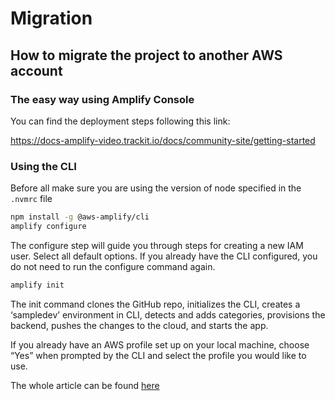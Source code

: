 # Migration

## How to migrate the project to another AWS account

### The easy way using Amplify Console
You can find the deployment steps following this link:

https://docs-amplify-video.trackit.io/docs/community-site/getting-started

### Using the CLI
Before all make sure you are using the version of node specified in the `.nvmrc` file

```sh
npm install -g @aws-amplify/cli
amplify configure
```

The configure step will guide you through steps for creating a new IAM user. Select all default options.
If you already have the CLI configured, you do not need to run the configure command again.

```sh
amplify init
```

The init command clones the GitHub repo, initializes the CLI, creates a ‘sampledev’ environment in CLI, detects and adds categories, provisions the backend, pushes the changes to the cloud, and starts the app.

If you already have an AWS profile set up on your local machine, choose “Yes” when prompted by the CLI and select the profile you would like to use.

The whole article can be found [here](https://aws.amazon.com/blogs/mobile/amplify-cli-adds-scaffolding-support-for-amplify-apps-and-authoring-plugins/)
